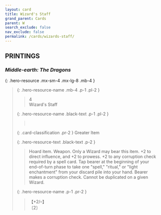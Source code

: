 ```yaml
---
layout: card
title: Wizard's Staff
grand_parent: Cards
parent: W
search_exclude: false
nav_exclude: false
permalink: /cards/wizards-staff/
---
```


## PRINTINGS


### _Middle-earth: The Dragons_

{: .hero-resource .mx-sm-4 .mx-lg-8 .mb-4 }
> {: .hero-resource-name .mb-4 .p-1 .pl-2 }
> > <div class="card-mp">4</div>
> > <div class="card-name">Wizard's Staff</div>
>
> {: .hero-resource-name .black-text .p-1 .pl-2 }
> > &nbsp;
>
> {: .card-classification .pr-2 }
> Greater Item
>
> {: .hero-resource-text .black-text .p-2 }
> > Hoard item. Weapon. Only a Wizard may bear this item. +2 to direct influence, and +2 to prowess. +2 to any corruption check required by a spell card. Tap bearer at the beginning of your end-of-turn phase to take one "spell," "ritual," or "light enchantment" from your discard pile into your hand. Bearer makes a corruption check. Cannot be duplicated on a given Wizard. 
> 
> {: .hero-resource-name .p-1 .pr-2 }
> > <div class="card-shield">【+2/&ndash;】</div>
> > <div class="card-corruption">〔2〕</div>
